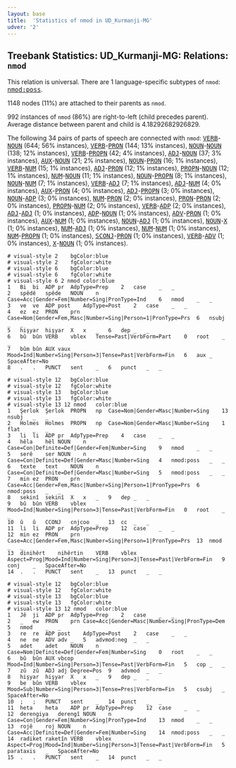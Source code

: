 ```yaml
---
layout: base
title:  'Statistics of nmod in UD_Kurmanji-MG'
udver: '2'
---
```


## Treebank Statistics: UD_Kurmanji-MG: Relations: `nmod`

This relation is universal.
There are 1 language-specific subtypes of `nmod`: <tt><a href="kmr_mg-dep-nmod-poss.html">nmod:poss</a></tt>.

1148 nodes (11%) are attached to their parents as `nmod`.

992 instances of `nmod` (86%) are right-to-left (child precedes parent).
Average distance between parent and child is 4.18292682926829.

The following 34 pairs of parts of speech are connected with `nmod`: <tt><a href="kmr_mg-pos-VERB.html">VERB</a></tt>-<tt><a href="kmr_mg-pos-NOUN.html">NOUN</a></tt> (644; 56% instances), <tt><a href="kmr_mg-pos-VERB.html">VERB</a></tt>-<tt><a href="kmr_mg-pos-PRON.html">PRON</a></tt> (144; 13% instances), <tt><a href="kmr_mg-pos-NOUN.html">NOUN</a></tt>-<tt><a href="kmr_mg-pos-NOUN.html">NOUN</a></tt> (138; 12% instances), <tt><a href="kmr_mg-pos-VERB.html">VERB</a></tt>-<tt><a href="kmr_mg-pos-PROPN.html">PROPN</a></tt> (42; 4% instances), <tt><a href="kmr_mg-pos-ADJ.html">ADJ</a></tt>-<tt><a href="kmr_mg-pos-NOUN.html">NOUN</a></tt> (37; 3% instances), <tt><a href="kmr_mg-pos-AUX.html">AUX</a></tt>-<tt><a href="kmr_mg-pos-NOUN.html">NOUN</a></tt> (21; 2% instances), <tt><a href="kmr_mg-pos-NOUN.html">NOUN</a></tt>-<tt><a href="kmr_mg-pos-PRON.html">PRON</a></tt> (16; 1% instances), <tt><a href="kmr_mg-pos-VERB.html">VERB</a></tt>-<tt><a href="kmr_mg-pos-NUM.html">NUM</a></tt> (15; 1% instances), <tt><a href="kmr_mg-pos-ADJ.html">ADJ</a></tt>-<tt><a href="kmr_mg-pos-PRON.html">PRON</a></tt> (12; 1% instances), <tt><a href="kmr_mg-pos-PROPN.html">PROPN</a></tt>-<tt><a href="kmr_mg-pos-NOUN.html">NOUN</a></tt> (12; 1% instances), <tt><a href="kmr_mg-pos-NUM.html">NUM</a></tt>-<tt><a href="kmr_mg-pos-NOUN.html">NOUN</a></tt> (11; 1% instances), <tt><a href="kmr_mg-pos-NOUN.html">NOUN</a></tt>-<tt><a href="kmr_mg-pos-PROPN.html">PROPN</a></tt> (8; 1% instances), <tt><a href="kmr_mg-pos-NOUN.html">NOUN</a></tt>-<tt><a href="kmr_mg-pos-NUM.html">NUM</a></tt> (7; 1% instances), <tt><a href="kmr_mg-pos-VERB.html">VERB</a></tt>-<tt><a href="kmr_mg-pos-ADJ.html">ADJ</a></tt> (7; 1% instances), <tt><a href="kmr_mg-pos-ADJ.html">ADJ</a></tt>-<tt><a href="kmr_mg-pos-NUM.html">NUM</a></tt> (4; 0% instances), <tt><a href="kmr_mg-pos-AUX.html">AUX</a></tt>-<tt><a href="kmr_mg-pos-PRON.html">PRON</a></tt> (4; 0% instances), <tt><a href="kmr_mg-pos-ADJ.html">ADJ</a></tt>-<tt><a href="kmr_mg-pos-PROPN.html">PROPN</a></tt> (3; 0% instances), <tt><a href="kmr_mg-pos-NOUN.html">NOUN</a></tt>-<tt><a href="kmr_mg-pos-ADP.html">ADP</a></tt> (3; 0% instances), <tt><a href="kmr_mg-pos-NUM.html">NUM</a></tt>-<tt><a href="kmr_mg-pos-PRON.html">PRON</a></tt> (2; 0% instances), <tt><a href="kmr_mg-pos-PRON.html">PRON</a></tt>-<tt><a href="kmr_mg-pos-PRON.html">PRON</a></tt> (2; 0% instances), <tt><a href="kmr_mg-pos-PROPN.html">PROPN</a></tt>-<tt><a href="kmr_mg-pos-NUM.html">NUM</a></tt> (2; 0% instances), <tt><a href="kmr_mg-pos-VERB.html">VERB</a></tt>-<tt><a href="kmr_mg-pos-ADP.html">ADP</a></tt> (2; 0% instances), <tt><a href="kmr_mg-pos-ADJ.html">ADJ</a></tt>-<tt><a href="kmr_mg-pos-ADJ.html">ADJ</a></tt> (1; 0% instances), <tt><a href="kmr_mg-pos-ADP.html">ADP</a></tt>-<tt><a href="kmr_mg-pos-NOUN.html">NOUN</a></tt> (1; 0% instances), <tt><a href="kmr_mg-pos-ADV.html">ADV</a></tt>-<tt><a href="kmr_mg-pos-PRON.html">PRON</a></tt> (1; 0% instances), <tt><a href="kmr_mg-pos-AUX.html">AUX</a></tt>-<tt><a href="kmr_mg-pos-NUM.html">NUM</a></tt> (1; 0% instances), <tt><a href="kmr_mg-pos-NOUN.html">NOUN</a></tt>-<tt><a href="kmr_mg-pos-ADJ.html">ADJ</a></tt> (1; 0% instances), <tt><a href="kmr_mg-pos-NOUN.html">NOUN</a></tt>-<tt><a href="kmr_mg-pos-X.html">X</a></tt> (1; 0% instances), <tt><a href="kmr_mg-pos-NUM.html">NUM</a></tt>-<tt><a href="kmr_mg-pos-ADJ.html">ADJ</a></tt> (1; 0% instances), <tt><a href="kmr_mg-pos-NUM.html">NUM</a></tt>-<tt><a href="kmr_mg-pos-NUM.html">NUM</a></tt> (1; 0% instances), <tt><a href="kmr_mg-pos-NUM.html">NUM</a></tt>-<tt><a href="kmr_mg-pos-PROPN.html">PROPN</a></tt> (1; 0% instances), <tt><a href="kmr_mg-pos-SCONJ.html">SCONJ</a></tt>-<tt><a href="kmr_mg-pos-PRON.html">PRON</a></tt> (1; 0% instances), <tt><a href="kmr_mg-pos-VERB.html">VERB</a></tt>-<tt><a href="kmr_mg-pos-ADV.html">ADV</a></tt> (1; 0% instances), <tt><a href="kmr_mg-pos-X.html">X</a></tt>-<tt><a href="kmr_mg-pos-NOUN.html">NOUN</a></tt> (1; 0% instances).


~~~ conllu
# visual-style 2	bgColor:blue
# visual-style 2	fgColor:white
# visual-style 6	bgColor:blue
# visual-style 6	fgColor:white
# visual-style 6 2 nmod	color:blue
1	Bi	bi	ADP	pr	AdpType=Prep	2	case	_	_
2	spêdê	spêde	NOUN	n	Case=Acc|Gender=Fem|Number=Sing|PronType=Ind	6	nmod	_	_
3	ve	ve	ADP	post	AdpType=Post	2	case	_	_
4	ez	ez	PRON	prn	Case=Nom|Gender=Fem,Masc|Number=Sing|Person=1|PronType=Prs	6	nsubj	_	_
5	hişyar	hişyar	X	x	_	6	dep	_	_
6	bû	bûn	VERB	vblex	Tense=Past|VerbForm=Part	0	root	_	_
7	bûm	bûn	AUX	vaux	Mood=Ind|Number=Sing|Person=3|Tense=Past|VerbForm=Fin	6	aux	_	SpaceAfter=No
8	.	.	PUNCT	sent	_	6	punct	_	_

~~~


~~~ conllu
# visual-style 12	bgColor:blue
# visual-style 12	fgColor:white
# visual-style 13	bgColor:blue
# visual-style 13	fgColor:white
# visual-style 13 12 nmod	color:blue
1	Şerlok	Şerlok	PROPN	np	Case=Nom|Gender=Masc|Number=Sing	13	nsubj	_	_
2	Holmes	Holmes	PROPN	np	Case=Nom|Gender=Masc|Number=Sing	1	flat	_	_
3	li	li	ADP	pr	AdpType=Prep	4	case	_	_
4	hêla	hêl	NOUN	n	Case=Con|Definite=Def|Gender=Fem|Number=Sing	9	nmod	_	_
5	serê	ser	NOUN	n	Case=Con|Definite=Def|Gender=Masc|Number=Sing	4	nmod:poss	_	_
6	texte	text	NOUN	n	Case=Con|Definite=Def|Gender=Masc|Number=Sing	5	nmod:poss	_	_
7	min	ez	PRON	prn	Case=Acc|Gender=Fem,Masc|Number=Sing|Person=1|PronType=Prs	6	nmod:poss	_	_
8	sekinî	sekinî	X	x	_	9	dep	_	_
9	bû	bûn	VERB	vblex	Mood=Ind|Number=Sing|Person=3|Tense=Past|VerbForm=Fin	0	root	_	_
10	û	û	CCONJ	cnjcoo	_	13	cc	_	_
11	li	li	ADP	pr	AdpType=Prep	12	case	_	_
12	min	ez	PRON	prn	Case=Acc|Gender=Fem,Masc|Number=Sing|Person=1|PronType=Prs	13	nmod	_	_
13	dinihêrt	nihêrtin	VERB	vblex	Aspect=Prog|Mood=Ind|Number=Sing|Person=3|Tense=Past|VerbForm=Fin	9	conj	_	SpaceAfter=No
14	.	.	PUNCT	sent	_	13	punct	_	_

~~~


~~~ conllu
# visual-style 12	bgColor:blue
# visual-style 12	fgColor:white
# visual-style 13	bgColor:blue
# visual-style 13	fgColor:white
# visual-style 13 12 nmod	color:blue
1	Jê	ji	ADP	pr	AdpType=Prep	2	case	_	_
2	_	ew	PRON	prn	Case=Acc|Gender=Masc|Number=Sing|PronType=Dem	5	nmod	_	_
3	re	re	ADP	post	AdpType=Post	2	case	_	_
4	ne	ne	ADV	adv	_	5	advmod:neg	_	_
5	adet	adet	NOUN	n	Case=Nom|Definite=Def|Gender=Fem|Number=Sing	0	root	_	_
6	bû	bûn	AUX	vbcop	Mood=Ind|Number=Sing|Person=3|Tense=Past|VerbForm=Fin	5	cop	_	_
7	zû	zû	ADJ	adj	Degree=Pos	9	advmod	_	_
8	hişyar	hişyar	X	x	_	9	dep	_	_
9	be	bûn	VERB	vblex	Mood=Sub|Number=Sing|Person=3|Tense=Pres|VerbForm=Fin	5	csubj	_	SpaceAfter=No
10	;	;	PUNCT	sent	_	14	punct	_	_
11	heta	heta	ADP	pr	AdpType=Prep	12	case	_	_
12	derengiya	derengî	NOUN	n	Case=Con|Gender=Fem|Number=Sing|PronType=Ind	13	nmod	_	_
13	rojê	roj	NOUN	n	Case=Acc|Definite=Def|Gender=Fem|Number=Sing	14	nmod:poss	_	_
14	radiket	raketîn	VERB	vblex	Aspect=Prog|Mood=Ind|Number=Sing|Person=3|Tense=Past|VerbForm=Fin	5	parataxis	_	SpaceAfter=No
15	.	.	PUNCT	sent	_	14	punct	_	_

~~~


